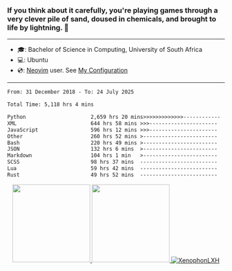 ### If you think about it carefully, you're playing games through a very clever pile of sand, doused in chemicals, and brought to life by lightning.  👋

-------------------------------------------------------------------------------------------------------

- 🎓: Bachelor of Science in Computing, University of South Africa
- 💻: Ubuntu
- 💿: [Neovim](https://github.com/neovim/neovim) user. See [My Configuration](https://github.com/XenophonLXH/xenovim)

-------------------------------------------------------------------------------------------------------

<!--START_SECTION:waka-->

```txt
From: 31 December 2018 - To: 24 July 2025

Total Time: 5,118 hrs 4 mins

Python                     2,659 hrs 20 mins>>>>>>>>>>>>>------------   51.96 %
XML                        644 hrs 58 mins >>>----------------------   12.60 %
JavaScript                 596 hrs 12 mins >>>----------------------   11.65 %
Other                      260 hrs 52 mins >------------------------   05.10 %
Bash                       220 hrs 49 mins >------------------------   04.32 %
JSON                       132 hrs 6 mins  >------------------------   02.58 %
Markdown                   104 hrs 1 min   >------------------------   02.03 %
SCSS                       98 hrs 37 mins  -------------------------   01.93 %
Lua                        59 hrs 42 mins  -------------------------   01.17 %
Rust                       49 hrs 52 mins  -------------------------   00.97 %
```

<!--END_SECTION:waka-->


<p align="center">
    <a href="https://github.com/XenophonLXH">
        <img height="180em" src="https://github-readme-stats-eight-theta.vercel.app/api?username=XenophonLXH&show_icons=true&theme=algolia&include_all_commits=true&count_private=true"/>
        <img height="180em" src="https://github-readme-stats-eight-theta.vercel.app/api/top-langs/?username=XenophonLXH&layout=compact&langs_count=8&theme=algolia"/>
        <img align="center" src="https://github-readme-streak-stats.herokuapp.com/?user=XenophonLXH&theme=algolia" alt="XenophonLXH" />
    </a>
</p>

